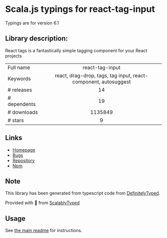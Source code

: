 
# Scala.js typings for react-tag-input

Typings are for version 6.1

## Library description:
React tags is a fantastically simple tagging component for your React projects

|                    |                 |
| ------------------ | :-------------: |
| Full name          | react-tag-input |
| Keywords           | react, drag-drop, tags, tag input, react-component, autosuggest |
| # releases         | 14 |
| # dependents       | 19 |
| # downloads        | 1135849 |
| # stars            | 9 |

## Links
- [Homepage](https://github.com/prakhar1989/react-tags#readme)
- [Bugs](https://github.com/prakhar1989/react-tags/issues)
- [Repository](https://github.com/prakhar1989/react-tags)
- [Npm](https://www.npmjs.com/package/react-tag-input)
    


## Note
This library has been generated from typescript code from [DefinitelyTyped](https://definitelytyped.org).

Provided with :purple_heart: from [ScalablyTyped](https://github.com/oyvindberg/ScalablyTyped)

## Usage
See [the main readme](../../readme.md) for instructions.


